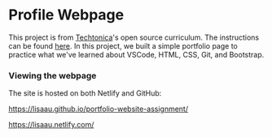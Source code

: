 # Profile Webpage

This project is from [Techtonica](https://techtonica.org/)'s open source curriculum. The instructions can be found [here](https://github.com/Techtonica/curriculum/blob/master/projects/portfolio/portfolio-webpage-1.md). In this project, we built a simple portfolio page to practice what we've learned about VSCode, HTML, CSS, Git, and Bootstrap. 

### Viewing the webpage

The site is hosted on both Netlify and GitHub:

https://lisaau.github.io/portfolio-website-assignment/

https://lisaau.netlify.com/

